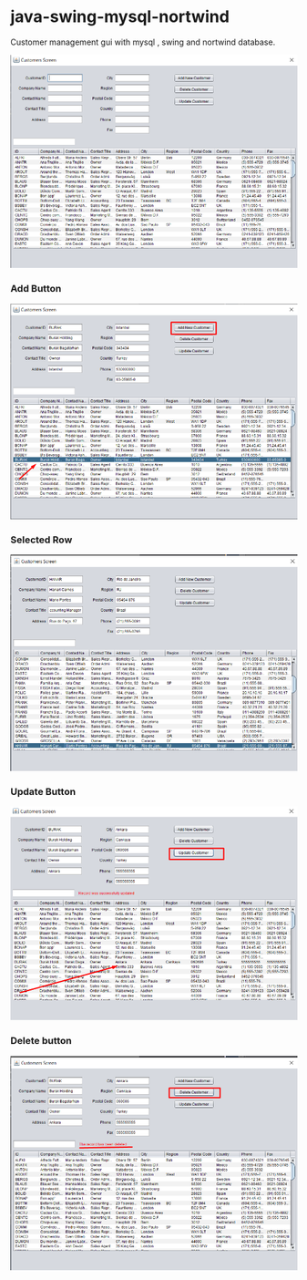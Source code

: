 # java-swing-mysql-nortwind
Customer management gui with mysql , swing and nortwind database.


![](https://github.com/burakbaga/java-swing-mysql-nortwind/blob/master/imgs/main.png)

### Add Button
![](https://github.com/burakbaga/java-swing-mysql-nortwind/blob/master/imgs/add.png)

### Selected Row
![](https://github.com/burakbaga/java-swing-mysql-nortwind/blob/master/imgs/selectedrow.png)

### Update Button
![](https://github.com/burakbaga/java-swing-mysql-nortwind/blob/master/imgs/update.png)

### Delete button
![](https://github.com/burakbaga/java-swing-mysql-nortwind/blob/master/imgs/delete.png)




